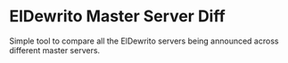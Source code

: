 # ElDewrito Master Server Diff

Simple tool to compare all the ElDewrito servers being announced across different master servers.
